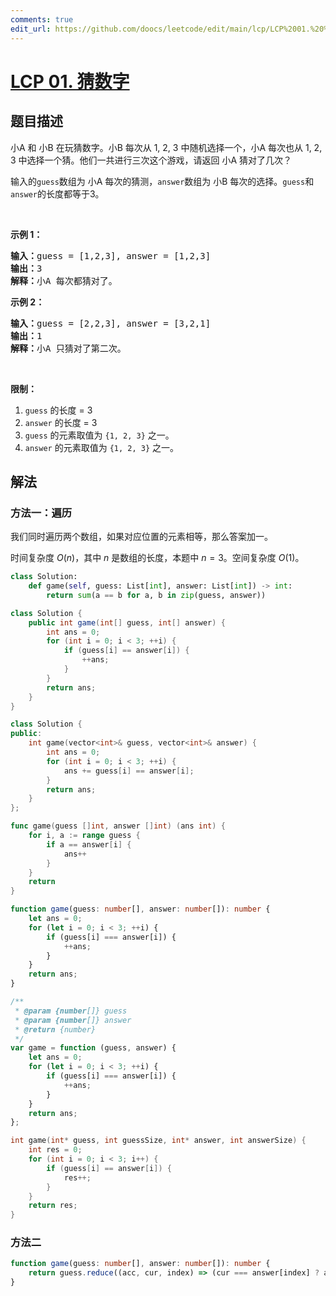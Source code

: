 ```yaml
---
comments: true
edit_url: https://github.com/doocs/leetcode/edit/main/lcp/LCP%2001.%20%E7%8C%9C%E6%95%B0%E5%AD%97/README.md
---
```


<!-- problem:start -->

# [LCP 01. 猜数字](https://leetcode.cn/problems/guess-numbers)

## 题目描述

<!-- description:start -->

<p>小A 和 小B 在玩猜数字。小B 每次从 1, 2, 3 中随机选择一个，小A 每次也从 1, 2, 3 中选择一个猜。他们一共进行三次这个游戏，请返回 小A 猜对了几次？</p>

<p>输入的<code>guess</code>数组为 小A 每次的猜测，<code>answer</code>数组为 小B 每次的选择。<code>guess</code>和<code>answer</code>的长度都等于3。</p>

<p> </p>

<p><strong>示例 1：</strong></p>

<pre>
<strong>输入：</strong>guess = [1,2,3], answer = [1,2,3]
<strong>输出：</strong>3
<strong>解释：</strong>小A 每次都猜对了。</pre>

<p><strong>示例 2：</strong></p>

<pre>
<strong>输入：</strong>guess = [2,2,3], answer = [3,2,1]
<strong>输出：</strong>1
<strong>解释：</strong>小A 只猜对了第二次。</pre>

<p> </p>

<p><strong>限制：</strong></p>

<ol>
	<li><code>guess</code> 的长度 = 3</li>
	<li><code>answer</code> 的长度 = 3</li>
	<li><code>guess</code> 的元素取值为 <code>{1, 2, 3}</code> 之一。</li>
	<li><code>answer</code> 的元素取值为 <code>{1, 2, 3}</code> 之一。</li>
</ol>

<!-- description:end -->

## 解法

<!-- solution:start -->

### 方法一：遍历

我们同时遍历两个数组，如果对应位置的元素相等，那么答案加一。

时间复杂度 $O(n)$，其中 $n$ 是数组的长度，本题中 $n=3$。空间复杂度 $O(1)$。

<!-- tabs:start -->

```python
class Solution:
    def game(self, guess: List[int], answer: List[int]) -> int:
        return sum(a == b for a, b in zip(guess, answer))
```

```java
class Solution {
    public int game(int[] guess, int[] answer) {
        int ans = 0;
        for (int i = 0; i < 3; ++i) {
            if (guess[i] == answer[i]) {
                ++ans;
            }
        }
        return ans;
    }
}
```

```cpp
class Solution {
public:
    int game(vector<int>& guess, vector<int>& answer) {
        int ans = 0;
        for (int i = 0; i < 3; ++i) {
            ans += guess[i] == answer[i];
        }
        return ans;
    }
};
```

```go
func game(guess []int, answer []int) (ans int) {
	for i, a := range guess {
		if a == answer[i] {
			ans++
		}
	}
	return
}
```

```ts
function game(guess: number[], answer: number[]): number {
    let ans = 0;
    for (let i = 0; i < 3; ++i) {
        if (guess[i] === answer[i]) {
            ++ans;
        }
    }
    return ans;
}
```

```js
/**
 * @param {number[]} guess
 * @param {number[]} answer
 * @return {number}
 */
var game = function (guess, answer) {
    let ans = 0;
    for (let i = 0; i < 3; ++i) {
        if (guess[i] === answer[i]) {
            ++ans;
        }
    }
    return ans;
};
```

```c
int game(int* guess, int guessSize, int* answer, int answerSize) {
    int res = 0;
    for (int i = 0; i < 3; i++) {
        if (guess[i] == answer[i]) {
            res++;
        }
    }
    return res;
}
```

<!-- tabs:end -->

<!-- solution:end -->

### 方法二

<!-- tabs:start -->

```ts
function game(guess: number[], answer: number[]): number {
    return guess.reduce((acc, cur, index) => (cur === answer[index] ? acc + 1 : acc), 0);
}
```

<!-- tabs:end -->

<!-- solution:end -->

<!-- problem:end -->

